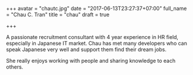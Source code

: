 +++
avatar = "chautc.jpg"
date = "2017-06-13T23:27:37+07:00"
full_name = "Chau C. Tran"
title = "chau"
draft = true

+++

A passionate recruitment consultant with 4 year experience in HR field, especially in Japanese IT market. 
Chau has met many developers who can speak Japanese very well and support them find their dream jobs. 									

She really enjoys working with people and sharing knowledge to each others.
